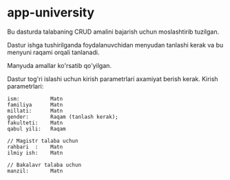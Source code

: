 # app-university
Bu dasturda talabaning CRUD amalini bajarish uchun moslashtirib tuzilgan.

Dastur ishga tushirilganda foydalanuvchidan menyudan tanlashi kerak va bu menyuni raqami orqali tanlanadi.

Manyuda amallar ko'rsatib qo'yilgan.

Dastur tog'ri islashi uchun kirish parametrlari axamiyat berish kerak.
Kirish parametrlari:

    ism:          Matn
    familiya      Matn
    millati:      Matn
    gender:       Raqam (tanlash kerak);
    fakulteti:    Matn
    qabul yili:   Raqam

    // Magistr talaba uchun
    rahbari  :    Matn
    ilmiy ish:    Matn

    // Bakalavr talaba uchun
    manzil:       Matn

